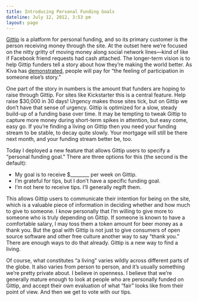 ```yaml
---
title: Introducing Personal Funding Goals
dateline: July 12, 2012, 3:53 pm
layout: page
---
```


<p><a href="https://www.gittip.com/">Gittip</a> is a platform for personal
funding, and so its primary customer is the person receiving money through the
site. At the outset here we&#8217;re focused on the nitty gritty of moving money
along social network lines&#8212;kind of like if Facebook friend requests had
cash attached. The longer-term vision is to help Gittip funders tell a story
about how they&#8217;re making the world better. As Kiva has <a
href="http://www.theatlantic.com/technology/archive/2012/07/the-power-and-the-
peril-of-our-crowdfunded-future/259304/">demonstrated</a>, people will pay for
&#8220;the feeling of participation in someone else’s story.&#8221;</p>

<p>One part of the story in numbers is the amount that funders are hoping to
raise through Gittip. For sites like Kickstarter this is a central feature. Help
raise $30,000 in 30 days! Urgency makes those sites tick, but on Gittip we
don&#8217;t have that sense of urgency. Gittip is optimized for a slow, steady
build-up of a funding base over time. It may be tempting to tweak Gittip to
capture more money during short-term spikes in attention, but easy come, easy
go. If you&#8217;re finding a living on Gittip then you need your funding stream
to be stable, to decay quite slowly. Your mortgage will still be there next
month, and your funding stream better be, too.</p>

<p>Today I deployed a new feature that allows Gittip users to specify a
&#8220;personal funding goal.&#8221; There are three options for this (the
second is the default):</p>

<ul>

<li>My goal is to receive $________ per week on Gittip.</li>

<li>I’m grateful for tips, but I don’t have a specific funding goal.</li>

<li>I’m not here to receive tips. I’ll generally regift them.</li></ul>

<p>This allows Gittip users to communicate their intention for being on the
site, which is a valuable piece of information in deciding whether and how much
to give to someone. I know personally that I&#8217;m willing to give more to
someone who is truly depending on Gittip. If someone is known to have a
comfortable salary, I may toss them a token amount for beer money as a thank
you. But the goal with Gittip is not just to give consumers of open source
software and other free culture another way to say &#8220;thank you.&#8221;
There are enough ways to do that already. Gittip is a new way to find a
living.</p>

<p>Of course, what constitutes &#8220;a living&#8221; varies wildly across
different parts of the globe. It also varies from person to person, and
it&#8217;s usually something we&#8217;re pretty private about. I believe in
openness. I believe that we&#8217;re generally mature enough to look at people
who are personally funded on Gittip, and accept their own evaluation of what
&#8220;fair&#8221; looks like from their point of view. And then we get to vote
with our tips.</p>
